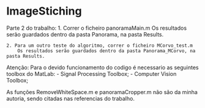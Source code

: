 # ImageStiching

Parte 2 do trabalho:
	1. Correr o ficheiro panoramaMain.m
		Os resultados serão guardados dentro da pasta Panorama, na pasta Results.

	2. Para um outro teste do algoritmo, correr o ficheiro MCorvo_test.m
		Os resultados serão guardados dentro da pasta Panorama_MCorvo, na pasta Results.

Atenção: 
	Para o devido funcionamento do codigo é necessario as seguintes toolbox do MatLab:
		- Signal Processing Toolbox;
		- Computer Vision Toolbox;

As funções RemoveWhiteSpace.m e panoramaCropper.m não são da minha autoria, sendo citadas nas referencias do trabalho.
